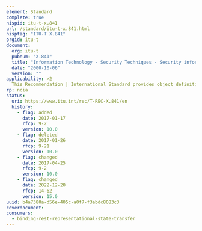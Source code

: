 ```yaml
---
element: Standard
complete: true
nispid: itu-t-x.841
url: /standard/itu-t-x.841.html
nisptag: "ITU-T X.841"
orgid: itu-t
document:
  org: itu-t
  pubnum: "X.841"
  title: "Information Technology - Security Techniques - Security information objects for access control"
  date: "2000-10-06"
  version: ""
applicability: >2
  This Recommendation | International Standard provides object definitions that are commonly needed in security standards to avoid multiple and different definitions of the same functionality. Precision in these definitions is achieved by use of the Abstract Syntax Notation One (ASN.1).
rp: ncia
status:
  uri: https://www.itu.int/rec/T-REC-X.841/en
  history: 
    - flag: added
      date: 2017-01-17
      rfcp: 9-2
      version: 10.0
    - flag: deleted
      date: 2017-01-26
      rfcp: 9-21
      version: 10.0
    - flag: changed
      date: 2017-04-25
      rfcp: 9-2
      version: 10.0
    - flag: changed
      date: 2022-12-20
      rfcp: 14-62
      version: 15.0
uuid: b4a7380a-d56e-405c-a0f7-f3abdc8083c3
coverdocument:
consumers:
  - binding-rest-representational-state-transfer
---
```

